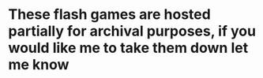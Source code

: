 # These flash games are hosted partially for archival purposes, if you would like me to take them down let me know
